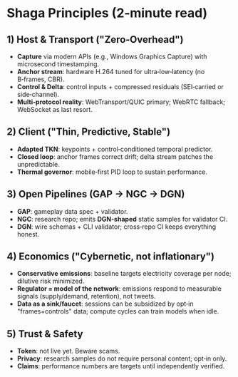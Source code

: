 # Shaga Principles (2‑minute read)

## 1) Host & Transport ("Zero‑Overhead")
- **Capture** via modern APIs (e.g., Windows Graphics Capture) with microsecond timestamping.
- **Anchor stream**: hardware H.264 tuned for ultra‑low‑latency (no B‑frames, CBR).
- **Control & Delta**: control inputs + compressed residuals (SEI‑carried or side‑channel).
- **Multi‑protocol reality**: WebTransport/QUIC primary; WebRTC fallback; WebSocket as last resort.

## 2) Client ("Thin, Predictive, Stable")
- **Adapted TKN**: keypoints + control‑conditioned temporal predictor.
- **Closed loop**: anchor frames correct drift; delta stream patches the unpredictable.
- **Thermal governor**: mobile‑first PID loop to sustain performance.

## 3) Open Pipelines (GAP → NGC → DGN)
- **GAP**: gameplay data spec + validator.
- **NGC**: research repo; emits **DGN‑shaped** static samples for validator CI.
- **DGN**: wire schemas + CLI validator; cross‑repo CI keeps everything honest.

## 4) Economics ("Cybernetic, not inflationary")
- **Conservative emissions**: baseline targets electricity coverage per node; dilutive risk minimized.
- **Regulator = model of the network**: emissions respond to measurable signals (supply/demand, retention), not tweets.
- **Data as a sink/faucet**: sessions can be subsidized by opt‑in "frames+controls" data; compute cycles can train models when idle.

## 5) Trust & Safety
- **Token**: not live yet. Beware scams.
- **Privacy**: research samples do not require personal content; opt‑in only.
- **Claims**: performance numbers are targets until independently verified. 